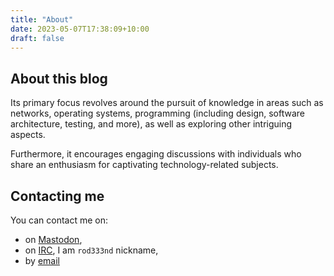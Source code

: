 ```yaml
---
title: "About"
date: 2023-05-07T17:38:09+10:00
draft: false
---
```


## About this blog

Its primary focus revolves around the pursuit of knowledge in areas 
such as networks, operating systems, programming (including design, software architecture, testing, and more), 
as well as exploring other intriguing aspects. 

Furthermore, it encourages engaging discussions with individuals who share 
an enthusiasm for captivating technology-related subjects. 


## Contacting me

You can contact me on:
* on [Mastodon](https://hachyderm.io/@rodeeend),
* on [IRC](https://web.libera.chat/), I am `rod333nd` nickname,
* by [email](i9ijfmq6k@mozmail.com)
